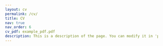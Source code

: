 ```yaml
---
layout: cv
permalink: /cv/
title: CV
nav: true
nav_order: 6
cv_pdf: example_pdf.pdf
description: This is a description of the page. You can modify it in 'pages/_cv.md'. You can also change or remove the top pdf download button.
---
```

